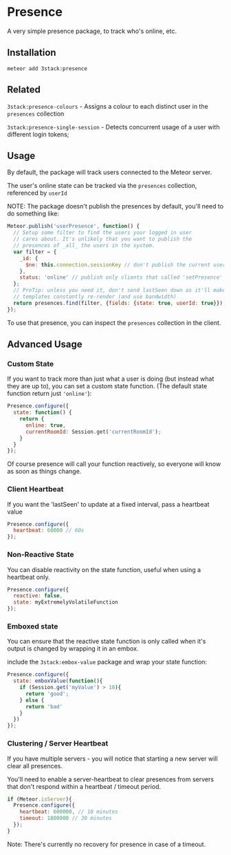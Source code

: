 # Presence

A very simple presence package, to track who's online, etc.

## Installation

`meteor add 3stack:presence`

## Related

`3stack:presence-colours` - Assigns a colour to each distinct user in the `presences` collection

`3stack:presence-single-session` - Detects concurrent usage of a user with different login tokens;

## Usage

By default, the package will track users connected to the Meteor server.

The user's online state can be tracked via the `presences` collection, referenced by `userId`

NOTE: The package doesn't publish the presences by default, you'll need to do something like:
```js
Meteor.publish('userPresence', function() {
  // Setup some filter to find the users your logged in user
  // cares about. It's unlikely that you want to publish the
  // presences of _all_ the users in the system.
  var filter = {
    _id: {
      $ne: this.connection.sessionKey // don't publish the current user
    },
    status: 'online' // publish only clients that called 'setPresence'
  };
  // ProTip: unless you need it, don't send lastSeen down as it'll make your
  // templates constantly re-render (and use bandwidth)
  return presences.find(filter, {fields: {state: true, userId: true}});
});
```

To use that presence, you can inspect the `presences` collection in the client.

## Advanced Usage

### Custom State
If you want to track more than just what a user is doing (but instead what they are up to), you can set a custom state function. (The default state function return just `'online'`):

```js
Presence.configure({
  state: function() {
    return {
      online: true,
      currentRoomId: Session.get('currentRoomId');
    }
  }
});
```

Of course presence will call your function reactively, so everyone will know as soon as things change.

### Client Heartbeat

If you want the 'lastSeen' to update at a fixed interval, pass a heartbeat value

```js
Presence.configure({
  heartbeat: 60000 // 60s
});
```

### Non-Reactive State

You can disable reactivity on the state function, useful when using a heartbeat only.

```js
Presence.configure({
  reactive: false,
  state: myExtremelyVolatileFunction
});
```

### Emboxed state

You can ensure that the reactive state function is only called when it's output is changed by wrapping it in an embox.

include the `3stack:embox-value` package and wrap your state function:

```js
Presence.configure({
  state: emboxValue(function(){
    if (Session.get('myValue') > 10){
      return 'good';
    } else {
      return 'bad'
    }
  })
});
```

### Clustering / Server Heartbeat

If you have multiple servers - you will notice that starting a new server will clear all presences.

You'll need to enable a server-heartbeat to clear presences from servers that don't respond within a heartbeat / timeout period.

```js
if (Meteor.isServer){
  Presence.configure({
    heartbeat: 600000, // 10 minutes
    timeout: 1800000 // 30 minutes
  });
}
```

Note: There's currently no recovery for presence in case of a timeout.


